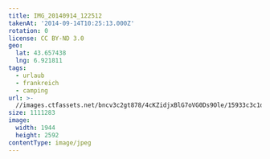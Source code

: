 ```yaml
---
title: IMG_20140914_122512
takenAt: '2014-09-14T10:25:13.000Z'
rotation: 0
license: CC BY-ND 3.0
geo:
  lat: 43.657438
  lng: 6.921811
tags:
  - urlaub
  - frankreich
  - camping
url: >-
  //images.ctfassets.net/bncv3c2gt878/4cKZidjxBlG7oVG0Ds9Ole/15933c3c1dced225a6db60e416055e9a/img_20140914_122512_28278636526_o
size: 1111283
image:
  width: 1944
  height: 2592
contentType: image/jpeg
---
```


